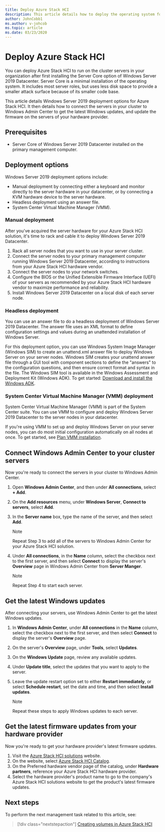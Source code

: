 ```yaml
---
title: Deploy Azure Stack HCI
description: This article details how to deploy the operating system for Azure Stack HCI, connect cluster servers to Windows Admin Center to get Windows updates, and how to get firmware updates from hardware providers.
author: JohnCobb1
ms.author: v-johcob 
ms.topic: article
ms.date: 03/23/2020
---
```


# Deploy Azure Stack HCI
You can deploy Azure Stack HCI to run on the cluster servers in your organization after first installing the Server Core option of Windows Server 2019 Datacenter. Server Core is a minimal installation of the operating system. It includes most server roles, but uses less disk space to provide a smaller attack surface because of its smaller code base.

This article details Windows Server 2019 deployment options for Azure Stack HCI. It then details how to connect the servers in your cluster to Windows Admin Center to get the latest Windows updates, and update the firmware on the servers of your hardware provider.

## Prerequisites
- Server Core of Windows Server 2019 Datacenter installed on the primary management computer.

## Deployment options
Windows Server 2019 deployment options include:
- Manual deployment by connecting either a keyboard and monitor directly to the server hardware in your datacenter, or by connecting a KVM hardware device to the server hardware.
- Headless deployment using an answer file.
- System Center Virtual Machine Manager (VMM).

### Manual deployment
After you've acquired the server hardware for your Azure Stack HCI solution, it's time to rack and cable it to deploy Windows Server 2019 Datacenter.

1. Rack all server nodes that you want to use in your server cluster.
1. Connect the server nodes to your primary management computer running Windows Server 2019 Datacenter, according to instructions from your Azure Stack HCI hardware vendor.
1. Connect the server nodes to your network switches.
1. Configure the BIOS or the Unified Extensible Firmware Interface (UEFI) of your servers as recommended by your Azure Stack HCI hardware vendor to maximize performance and reliability.
1. Install Windows Server 2019 Datacenter on a local disk of each server node.

### Headless deployment
You can use an answer file to do a headless deployment of Windows Server 2019 Datacenter. The answer file uses an XML format to define configuration settings and values during an unattended installation of Windows Server.

For this deployment option, you can use Windows System Image Manager (Windows SIM) to create an unattend.xml answer file to deploy Windows Server on your server nodes. Windows SIM creates your unattend answer file through a GUI tool with component sections to define the "answers" to the configuration questions, and then ensure correct format and syntax in the file.
The Windows SIM tool is available in the Windows Assessment and Deployment Kit (Windows ADK). To get started: [Download and install the Windows ADK](/windows-hardware/get-started/adk-install).

### System Center Virtual Machine Manager (VMM) deployment
System Center Virtual Machine Manager (VMM) is part of the System Center suite. You can use VMM to configure and deploy Windows Server 2019 Datacenter to the server nodes in your datacenter.

If you're using VMM to set up and deploy Windows Server on your server nodes, you can do most initial configuration automatically on all nodes at once. To get started, see [Plan VMM installation](/system-center/vmm/plan-install?view=sc-vmm-2019).

## Connect Windows Admin Center to your cluster servers
Now you're ready to connect the servers in your cluster to Windows Admin Center.
1. Open **Windows Admin Center**, and then under **All connections**, select **+ Add**. 
1. On the **Add resources** menu, under **Windows Server**, **Connect to servers**, select **Add**.
1. In the **Server name** box, type the name of the server, and then select **Add**.

    > [!NOTE]
    > Repeat Step 3 to add all of the servers to Windows Admin Center for your Azure Stack HCI solution.

1. Under **All connections**, in the **Name** column, select the checkbox next to the first server, and then select **Connect** to display the server's **Overview** page in Windows Admin Center from **Server Manger**.

    > [!NOTE]
    > Repeat Step 4 to start each server.

## Get the latest Windows updates
After connecting your servers, use Windows Admin Center to get the latest Windows updates.
1. In **Windows Admin Center**, under **All connections** in the **Name** column, select the checkbox next to the first server, and then select **Connect** to display the server's **Overview** page.
1. On the server's **Overview** page, under **Tools**, select **Updates**.
1. On the **Windows Update** page, review any available updates.
1. Under **Update title**, select the updates that you want to apply to the server.
1. Leave the update restart option set to either **Restart immediately**, or select **Schedule restart**, set the date and time, and then select **Install updates**.

    > [!NOTE]
    > Repeat these steps to apply Windows updates to each server.

## Get the latest firmware updates from your hardware provider
Now you're ready to get your hardware provider's latest firmware updates.
1. Visit the [Azure Stack HCI solutions](https://azure.microsoft.com/products/azure-stack/hci/) website.
1. On the website, select [Azure Stack HCI Catalog](https://www.microsoft.com/cloud-platform/azure-stack-hci-catalog).
1. On the Preferred hardware vendor page of the catalog, under **Hardware partners**, reference your Azure Stack HCI hardware provider.
1. Select the hardware provider's product name to go to the company's Azure Stack HCI solutions website to get the product's latest firmware updates.

## Next steps
To perform the next management task related to this article, see:
> [!div class="nextstepaction"]
> [Creating volumes in Azure Stack HCI](../manage/create-volumes.md)